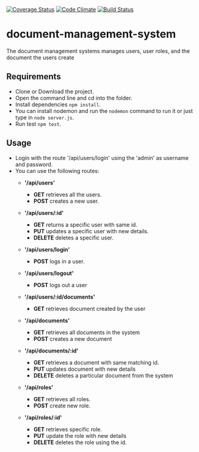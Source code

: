 
[![Coverage Status](https://coveralls.io/repos/github/cyrielo/document-manager/badge.svg?branch=development)](https://coveralls.io/github/cyrielo/document-manager?branch=development) [![Code Climate](https://codeclimate.com/github/cyrielo/document-manager/badges/gpa.svg)](https://codeclimate.com/github/cyrielo/document-manager) [![Build Status](https://travis-ci.org/cyrielo/document-manager.svg?branch=development)](https://travis-ci.org/cyrielo/document-manager)

# document-management-system
The document management systems manages users, user roles, and the document the users create

## Requirements
- Clone or Download the project.
- Open the command line and cd into the folder.
- Install dependencies ```npm install```.
- You can install nodemon and run the ```nodemon``` command to run it or just type in ```node server.js```.
- Run test ```npm test```.

## Usage
- Login with the route '/api/users/login' using the 'admin' as username and password.
- You can use the following routes:
  - **'/api/users'**
    - **GET** retrieves all the users.
    - **POST** creates a new user.

  - **'/api/users/:id'**
    - **GET** returns a specific user with same id.
    - **PUT** updates a specific user with new details.
    - **DELETE** deletes a specific user.

  - **'/api/users/login'**
    - **POST** logs in a user.

  - **'/api/users/logout'**
    - **POST** logs out a user

  - **'/api/users/:id/documents'**
    - **GET** retrieves document created by the user

  - **'/api/documents'**
    - **GET** retrieves all documents in the system
    - **POST** creates a new document

  - **'/api/documents/:id'**
    - **GET** retrieves a document with same matching id.
    - **PUT** updates document with new details
    - **DELETE** deletes a particular document from the system



  - **'/api/roles'**
    - **GET** retrieves all roles.
    - **POST** create new role.


  - **'/api/roles/:id'**
    - **GET** retrieves specific role.
    - **PUT** update the role with new details
    - **DELETE** deletes the role using the id.
